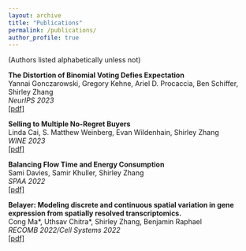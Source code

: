 ```yaml
---
layout: archive
title: "Publications"
permalink: /publications/
author_profile: true
---
```


(Authors listed alphabetically unless not)

**The Distortion of Binomial Voting Defies Expectation**  
Yannai Gonczarowski, Gregory Kehne, Ariel D. Procaccia, Ben Schiffer, Shirley Zhang  
_NeurIPS 2023_  
[[pdf]](/files/binomial_voting.pdf) 

**Selling to Multiple No-Regret Buyers**  
Linda Cai, S. Matthew Weinberg, Evan Wildenhain, Shirley Zhang  
_WINE 2023_  
[[pdf]](/files/no_regret_arxiv.pdf) 

**Balancing Flow Time and Energy Consumption**  
Sami Davies, Samir Khuller, Shirley Zhang  
_SPAA 2022_  
[[pdf]](/files/flow_time_energy.pdf)  
<!-- MAPSP talk -->

**Belayer: Modeling discrete and continuous spatial variation in gene expression from spatially resolved transcriptomics.**  
Cong Ma\*, Uthsav Chitra\*, Shirley Zhang, Benjamin Raphael  
_RECOMB 2022/Cell Systems 2022_  
[[pdf]](/files/belayer.pdf)